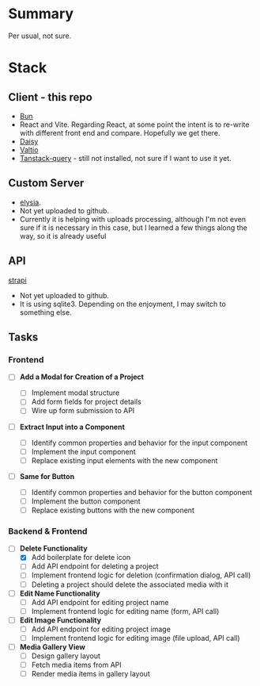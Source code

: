 # Summary

Per usual, not sure.

# Stack

## Client - this repo

- [Bun](https://bun.sh/)
- React and Vite. Regarding React, at some point the intent is to re-write with different front end and compare. Hopefully we get there.
- [Daisy](https://daisyui.com/)
- [Valtio](https://valtio.pmnd.rs/)
- [Tanstack-query](https://tanstack.com/query/latest/docs/react/overview) - still not installed, not sure if I want to use it yet.

## Custom Server

- [elysia](https://elysiajs.com/).
- Not yet uploaded to github.
- Currently it is helping with uploads processing, although I'm not even sure if it is necessary in this case, but I learned a few things along the way, so it is already useful

## API

[strapi](https://strapi.io/)

- Not yet uploaded to github.
- It is using sqlite3. Depending on the enjoyment, I may switch to something else.

## Tasks

### Frontend

- [ ] **Add a Modal for Creation of a Project**

  - [ ] Implement modal structure
  - [ ] Add form fields for project details
  - [ ] Wire up form submission to API

- [ ] **Extract Input into a Component**
  - [ ] Identify common properties and behavior for the input component
  - [ ] Implement the input component
  - [ ] Replace existing input elements with the new component
- [ ] **Same for Button**
  - [ ] Identify common properties and behavior for the button component
  - [ ] Implement the button component
  - [ ] Replace existing buttons with the new component

### Backend & Frontend

- [ ] **Delete Functionality**
  - [x] Add boilerplate for delete icon
  - [ ] Add API endpoint for deleting a project
  - [ ] Implement frontend logic for deletion (confirmation dialog, API call)
  - [ ] Deleting a project should delete the associated media with it
- [ ] **Edit Name Functionality**
  - [ ] Add API endpoint for editing project name
  - [ ] Implement frontend logic for editing name (form, API call)
- [ ] **Edit Image Functionality**
  - [ ] Add API endpoint for editing project image
  - [ ] Implement frontend logic for editing image (file upload, API call)
- [ ] **Media Gallery View**
  - [ ] Design gallery layout
  - [ ] Fetch media items from API
  - [ ] Render media items in gallery layout
